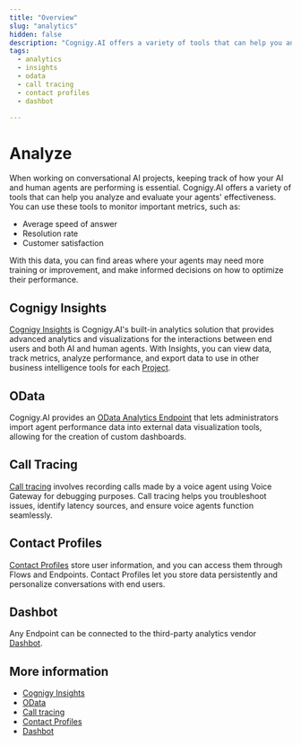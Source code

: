 ```yaml
---
title: "Overview" 
slug: "analytics" 
hidden: false
description: "Cognigy.AI offers a variety of tools that can help you analyze and evaluate your agents' effectiveness."
tags:
  - analytics
  - insights
  - odata
  - call tracing
  - contact profiles
  - dashbot

---
```


# Analyze

When working on conversational AI projects, keeping track of how your AI and human agents are performing is essential. Cognigy.AI offers a variety of tools that can help you analyze and evaluate your agents' effectiveness. You can use these tools to monitor important metrics, such as:

- Average speed of answer
- Resolution rate
- Customer satisfaction

With this data, you can find areas where your agents may need more training or improvement, and make informed decisions on how to optimize their performance.

## Cognigy Insights

[Cognigy Insights](insights.md) is Cognigy.AI's built-in analytics solution that provides advanced analytics and visualizations for the interactions between end users and both AI and human agents. With Insights, you can view data, track metrics, analyze performance, and export data to use in other business intelligence tools for each [Project](../build/projects.md).

## OData

Cognigy.AI provides an [OData Analytics Endpoint](odata.md) that lets administrators import agent performance data into external data visualization tools, allowing for the creation of custom dashboards.

## Call Tracing

[Call tracing](call-tracing.md) involves recording calls made by a voice agent using Voice Gateway for debugging purposes. Call tracing helps you troubleshoot issues, identify latency sources, and ensure voice agents function seamlessly.

## Contact Profiles

[Contact Profiles](contact-profiles.md) store user information, and you can access them through Flows and Endpoints. Contact Profiles let you store data persistently and personalize conversations with end users.

## Dashbot

Any Endpoint can be connected to the third-party analytics vendor [Dashbot](../deploy/endpoints/data-protection-and-analytics.md).

## More information

- [Cognigy Insights](../../insights/overview.md)
- [OData](odata.md)
- [Call tracing](call-tracing.md)
- [Contact Profiles](contact-profiles.md)
- [Dashbot](../deploy/endpoints/data-protection-and-analytics.md)
